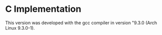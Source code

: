 # C Implementation

This version was developed with the gcc compiler in version "9.3.0 (Arch Linux 9.3.0-1).